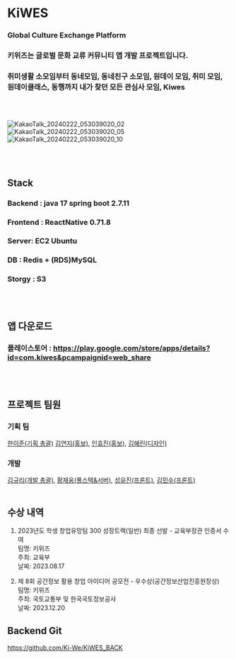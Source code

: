 # KiWES
### Global Culture Exchange Platform<br/>
### 키위즈는 글로벌 문화 교류 커뮤니티 앱 개발 프로젝트입니다.<br/>
### 취미생활 소모임부터 동네모임, 동네친구 소모임, 원데이 모임, 취미 모임,<br/> 원데이클래스, 동행까지 내가 찾던 모든 관심사 모임, Kiwes <br/>

<br/>
<br/>

![KakaoTalk_20240222_053039020_02](https://github.com/wodnd0131/kiwes_front/assets/62841992/2a0a926f-79e1-415f-939d-4763b3ff6f0d)
![KakaoTalk_20240222_053039020_05](https://github.com/wodnd0131/kiwes_front/assets/62841992/0e7d0031-b0a3-4910-8e03-e2b74b8fc673)
![KakaoTalk_20240222_053039020_10](https://github.com/wodnd0131/kiwes_front/assets/62841992/e89e7494-fc15-47d8-91a2-9d50d38c33ed)

<br/>
<br/>


## Stack
### Backend : java 17 spring boot 2.7.11 <br/>
### Frontend : ReactNative 0.71.8 <br/>
### Server: EC2 Ubuntu <br/>
### DB : Redis + (RDS)MySQL <br/>
### Storgy : S3 <br/>
<br/>
<br/>

## 앱 다운로드
### 플레이스토어 : https://play.google.com/store/apps/details?id=com.kiwes&pcampaignid=web_share
<br/>
<br/>

## 프로젝트 팀원
### 기획 팀
[한이준(기획 총괄)](https://www.linkedin.com/in/yijun-han-6a0771230/)
[김연지(홍보)](yeonji9892@gmail.com),
[인효진(홍보)](hyojin.in.mkt@gmail.com),
[김혜린(디자인)](ringaring_a@naver.com)
<br/>
### 개발
[김규리(개발 총괄)](https://github.com/kyuriiii),
[황재웅(풀스택&서버)](https://github.com/wodnd0131),
[성유진(프론트)](https://github.com/uuujini),
[김민수(프론트)](https://github.com/MinsuKim21)
<br/>
<br/>

## 수상 내역
1. 2023년도 학생 창업유망팀 300 성장트랙(일반) 최종 선발 - 교육부장관 인증서 수여 <br/>
팀명: 키위즈  <br/>
주최: 교육부 <br/>
날짜: 2023.08.17  <br/>

3. 제 8회 공간정보 활용 창업 아이디어 공모전 - 우수상(공간정보산업진흥원장상) <br/>
팀명: 키위즈  <br/>
주최: 국토교통부 및 한국국토정보공사 <br/>
날짜: 2023.12.20  <br/>


## Backend Git
https://github.com/Ki-We/KiWES_BACK
